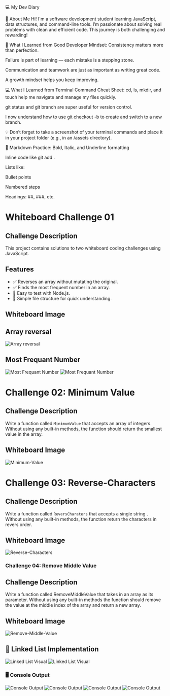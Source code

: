 💻 My Dev Diary

👋 About Me
Hi! I'm a software development student learning JavaScript, data structures, and command-line tools. I’m passionate about solving real problems with clean and efficient code. This journey is both challenging and rewarding!

📘 What I Learned from Good Developer Mindset:
Consistency matters more than perfection.

Failure is part of learning — each mistake is a stepping stone.

Communication and teamwork are just as important as writing great code.

A growth mindset helps you keep improving.

💻 What I Learned from Terminal Command Cheat Sheet:
cd, ls, mkdir, and touch help me navigate and manage my files quickly.

git status and git branch are super useful for version control.

I now understand how to use git checkout -b to create and switch to a new branch.


💡 Don’t forget to take a screenshot of your terminal commands and place it in your project folder (e.g., in an /assets directory).

📝 Markdown Practice:
Bold, Italic, and Underline formatting

Inline code like git add .

Lists like:

Bullet points

Numbered steps

Headings: ##, ###, etc.

# Whiteboard Challenge 01 

## Challenge Description
This project contains solutions to two whiteboard coding challenges using JavaScript.

## Features

- ✅ Reverses an array without mutating the original.
- ✅ Finds the most frequent number in an array.
- 🧪 Easy to test with Node.js.
- 📂 Simple file structure for quick understanding.

## Whiteboard Image

## Array reversal
![Array reversal](assets/image.png)

## Most Frequant Number
![Most Frequant Number](assets/image-1.png)
![Most Frequant Number](assets/image4.png)

# Challenge 02: Minimum Value

## Challenge Description

Write a function called `MinimumValue` that accepts an array of integers.  
Without using any built-in methods, the function should return the smallest value in the array.


## Whiteboard Image


![Minimum-Value](assets/image2.png)

# Challenge 03: Reverse-Characters

## Challenge Description

Write a function called `ReversCharaters` that accepts a single string .  
Without using any built-in methods, the function return the characters in revers order.


## Whiteboard Image


![Reverse-Characters](assets/image3.png)

### Challenge 04: Remove Middle Value

## Challenge Description

Write a function called RemoveMiddleValue that takes in an array as its parameter. Without using any built-in methods  the function should remove the value at the middle index of the array and return a new array.

## Whiteboard Image
![Remove-Middle-Value](assets/image5.png)


## 📘 Linked List Implementation

![Linked List Visual](assets/image-11.png)
![Linked List Visual](assets/image10.png)

### 🖥️ Console Output

![Console Output](assets/image-6.png)
![Console Output](assets/image-7.png)
![Console Output](assets/image-8.png)
![Console Output](assets/image9.png)
